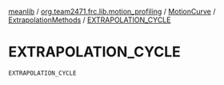 [meanlib](../../../index.md) / [org.team2471.frc.lib.motion_profiling](../../index.md) / [MotionCurve](../index.md) / [ExtrapolationMethods](index.md) / [EXTRAPOLATION_CYCLE](./-e-x-t-r-a-p-o-l-a-t-i-o-n_-c-y-c-l-e.md)

# EXTRAPOLATION_CYCLE

`EXTRAPOLATION_CYCLE`